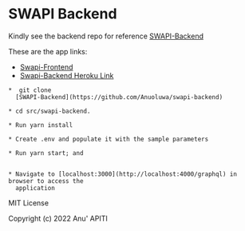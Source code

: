 # SWAPI Backend

Kindly see the backend repo for reference [SWAPI-Backend](https://github.com/Anuoluwa/swapi-backend)

These are the app links:

* [Swapi-Frontend]()
* [Swapi-Backend Heroku Link](https://swap-sov.herokuapp.com/graphql)

```
*  git clone
  [SWAPI-Backend](https://github.com/Anuoluwa/swapi-backend)
  
* cd src/swapi-backend. 

* Run yarn install

* Create .env and populate it with the sample parameters

* Run yarn start; and 


* Navigate to [localhost:3000](http://localhost:4000/graphql) in browser to access the
  application

```


MIT License

Copyright (c) 2022 Anu' APITI
